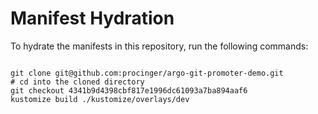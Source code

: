
# Manifest Hydration

To hydrate the manifests in this repository, run the following commands:

```shell

git clone git@github.com:procinger/argo-git-promoter-demo.git
# cd into the cloned directory
git checkout 4341b9d4398cbf817e1996dc61093a7ba894aaf6
kustomize build ./kustomize/overlays/dev
```